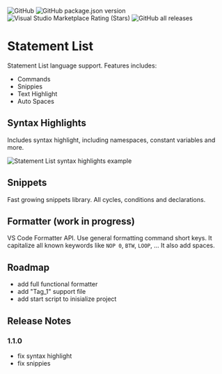 ![GitHub](https://img.shields.io/github/license/nikoincc/vscode-stl)
![GitHub package.json version](https://img.shields.io/github/package-json/v/nikoincc/vscode-stl)
![Visual Studio Marketplace Rating (Stars)](https://img.shields.io/visual-studio-marketplace/stars/NIKOinc.vscode-stl?color=%2376B900&logo=visualstudiocode)
![GitHub all releases](https://img.shields.io/github/downloads/nikoincc/vscode-stl/total?color=%23007ACC&logo=visualstudiocode)

# Statement List

Statement List language support. Features includes:

- Commands
- Snippies
- Text Highlight
- Auto Spaces

## Syntax Highlights

Includes syntax highlight, including namespaces, constant variables and more.

![Statement List syntax highlights example](https://github.com/nikoincc/vscode-stl/blob/main/images/show.gif)

## Snippets

Fast growing snippets library. All cycles, conditions and declarations.

## Formatter (work in progress)

VS Code Formatter API. Use general formatting command short keys. It capitalize all known keywords like `NOP 0`, `BTW`, `LOOP`, ... It also add spaces.

## Roadmap

- add full functional formatter
- add "Tag_1" support file
- add start script to inisialize project

## Release Notes

### 1.1.0

- fix syntax highlight
- fix snippies
